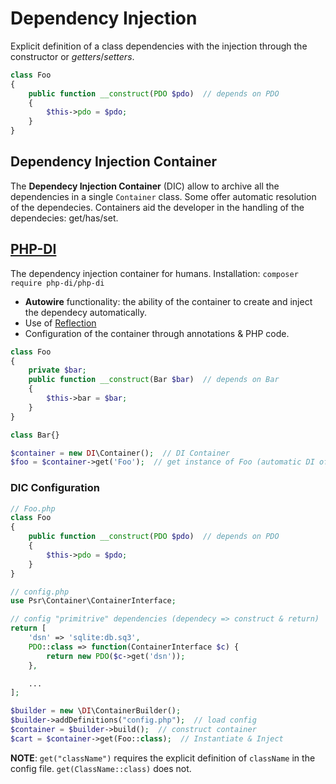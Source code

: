 # Dependency Injection

Explicit definition of a class dependencies with the injection through the constructor or *getters*/*setters*.

```php
class Foo
{
    public function __construct(PDO $pdo)  // depends on PDO
    {
        $this->pdo = $pdo;
    }
}
```

## Dependency Injection Container

The **Dependecy Injection Container** (DIC) allow to archive all the dependencies in a single `Container` class. Some offer automatic resolution of the dependecies.
Containers aid the developer in the handling of the dependecies: get/has/set.

## [PHP-DI](https://php-di.org/)

The dependency injection container for humans. Installation: `composer require php-di/php-di`

- **Autowire** functionality: the ability of the container to create and inject the dependecy automatically.
- Use of [Reflection](https://www.php.net/manual/en/intro.reflection.php)
- Configuration of the container through annotations & PHP code.

```php
class Foo
{
    private $bar;
    public function __construct(Bar $bar)  // depends on Bar
    {
        $this->bar = $bar;
    }
}

class Bar{}

$container = new DI\Container();  // DI Container
$foo = $container->get('Foo');  // get instance of Foo (automatic DI of Bar)
```

### DIC Configuration

```php
// Foo.php
class Foo
{
    public function __construct(PDO $pdo)  // depends on PDO
    {
        $this->pdo = $pdo;
    }
}
```

```php
// config.php
use Psr\Container\ContainerInterface;

// config "primitrive" dependencies (dependecy => construct & return)
return [
    'dsn' => 'sqlite:db.sq3',
    PDO::class => function(ContainerInterface $c) {
        return new PDO($c->get('dsn'));
    },

    ...
];
```

```php
$builder = new \DI\ContainerBuilder();
$builder->addDefinitions("config.php");  // load config
$container = $builder->build();  // construct container
$cart = $container->get(Foo::class);  // Instantiate & Inject
```

**NOTE**: `get("className")` requires the explicit definition of `className` in the config file. `get(ClassName::class)` does not.

